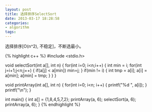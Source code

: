 ```yaml
---
layout: post
title: 选择排序SelectSort
date: 2013-03-17 18:28:58
categories:
- algorithm
tags:
---
```


选择排序[O(n^2), 不稳定]，不断选最小。

{% highlight c++ %}
#include <stdio.h>

void selectSort(int a[], int n)
{
	for(int i=0; i<n;i++) {
		int min = i;
		for(int j=i+1;j<n;j++) {
			if(a[j] < a[min]) min=j;
		}
		if(min != i) {
			int tmp = a[i];
			a[i] = a[min];
			a[min] = tmp;
		}
	}
}

void printArray(int a[], int n)
{
	for(int i=0; i<n; i++) {
		printf("%d ", a[i]);
	}
	printf("\n");
}

int main()
{
	int a[] = {1,8,4,5,7,2};
	printArray(a, 6);
	selectSort(a, 6);
	printArray(a, 6);
}
{% endhighlight %}